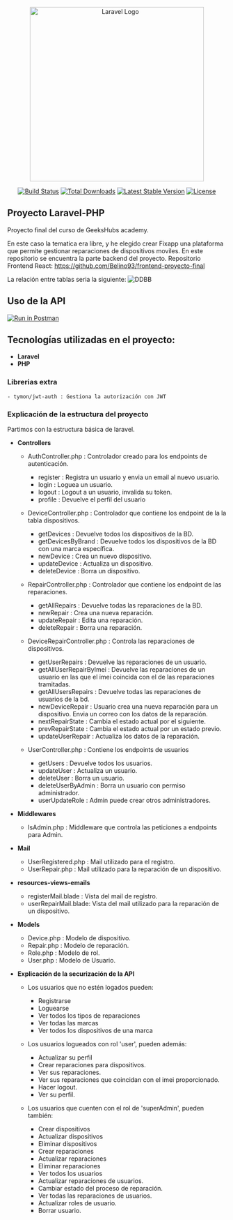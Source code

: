 <p align="center"><a href="https://laravel.com" target="_blank"><img src="https://raw.githubusercontent.com/laravel/art/master/logo-lockup/5%20SVG/2%20CMYK/1%20Full%20Color/laravel-logolockup-cmyk-red.svg" width="400" alt="Laravel Logo"></a></p>

<p align="center">
<a href="https://travis-ci.org/laravel/framework"><img src="https://travis-ci.org/laravel/framework.svg" alt="Build Status"></a>
<a href="https://packagist.org/packages/laravel/framework"><img src="https://img.shields.io/packagist/dt/laravel/framework" alt="Total Downloads"></a>
<a href="https://packagist.org/packages/laravel/framework"><img src="https://img.shields.io/packagist/v/laravel/framework" alt="Latest Stable Version"></a>
<a href="https://packagist.org/packages/laravel/framework"><img src="https://img.shields.io/packagist/l/laravel/framework" alt="License"></a>
</p>

## Proyecto Laravel-PHP

Proyecto final del curso de GeeksHubs academy.

En este caso la tematica era libre, y he elegido crear Fixapp una plataforma que permite gestionar reparaciones de dispositivos moviles.
En este repositorio se encuentra la parte backend del proyecto. 
Repositorio Frontend React: https://github.com/Belino93/frontend-proyecto-final

La relación entre tablas seria la siguiente:
![DDBB](https://user-images.githubusercontent.com/90568424/212538376-7cf588ee-ee30-4efd-af88-e0ffa8d99c7f.PNG)



## Uso de la API

[![Run in Postman](https://run.pstmn.io/button.svg)](https://app.getpostman.com/run-collection/23873290-6f0ff7c6-2d8e-48da-9840-5a15bc4417d2?action=collection%2Ffork&collection-url=entityId%3D23873290-6f0ff7c6-2d8e-48da-9840-5a15bc4417d2%26entityType%3Dcollection%26workspaceId%3D0036013c-adfd-42cc-995e-7fbd3c9599ba)


## Tecnologías utilizadas en el proyecto:
- **Laravel**
- **PHP**

### Librerias extra
    - tymon/jwt-auth : Gestiona la autorización con JWT
    
### Explicación de la estructura del proyecto
Partimos con la estructura básica de laravel.

- **Controllers**
    - AuthController.php : Controlador creado para los endpoints de autenticación.
        - register : Registra un usuario y envia un email al nuevo usuario.
        - login : Loguea un usuario.
        - logout : Logout a un usuario, invalida su token.
        - profile : Devuelve el perfil del usuario
        
    - DeviceController.php : Controlador que contiene los endpoint de la la tabla dispositivos.
        - getDevices : Devuelve todos los dispositivos de la BD.
        - getDevicesByBrand : Devuelve todos los dispositivos de la BD con una marca específica.
        - newDevice : Crea un nuevo dispositivo.
        - updateDevice : Actualiza un dispositivo.
        - deleteDevice : Borra un dispositivo.
    
    - RepairController.php : Controlador que contiene los endpoint de las reparaciones.
        - getAllRepairs : Devuelve todas las reparaciones de la BD.
        - newRepair : Crea una nueva reparación.
        - updateRepair : Edita una reparación.
        - deleteRepair : Borra una reparación.
    
    - DeviceRepairController.php : Controla las reparaciones de dispositivos.
        - getUserRepairs : Devuelve las reparaciones de un usuario.
        - getAllUserRepairByImei : Devuelve las reparaciones de un usuario en las que el imei coincida con el de las reparaciones tramitadas.
        - getAllUsersRepairs : Devuelve todas las reparaciones de usuarios de la bd.
        - newDeviceRepair : Usuario crea una nueva reparación para un dispositivo. Envia un correo con los datos de la reparación.
        - nextRepairState : Cambia el estado actual por el siguiente.
        - prevRepairState : Cambia el estado actual por un estado previo.
        - updateUserRepair : Actualiza los datos de la reparación.
        
    - UserController.php : Contiene los endpoints de usuarios
        - getUsers : Devuelve todos los usuarios.
        - updateUser : Actualiza un usuario.
        - deleteUser : Borra un usuario.
        - deleteUserByAdmin : Borra un usuario con permiso administrador.
        - userUpdateRole : Admin puede crear otros administradores.
        
- **Middlewares**
    - IsAdmin.php : Middleware que controla las peticiones a endpoints para Admin.

- **Mail**
    - UserRegistered.php : Mail utilizado para el registro.
    - UserRepair.php : Mail utilizado para la reparación de un dispositivo.

- **resources-views-emails**
    - registerMail.blade : Vista del mail de registro.
    - userRepairMail.blade: Vista del mail utilizado para la reparación de un dispositivo.


- **Models**
    - Device.php : Modelo de dispositivo.
    - Repair.php : Modelo de reparación.
    - Role.php : Modelo de rol.
    - User.php : Modelo de Usuario.


- **Explicación de la securización de la API**
    - Los usuarios que no estén logados pueden:
        - Registrarse
        - Loguearse
        - Ver todos los tipos de reparaciones
        - Ver todas las marcas
        - Ver todos los dispositivos de una marca

    - Los usuarios logueados con rol 'user', pueden además:
        - Actualizar su perfil
        - Crear reparaciones para dispositivos.
        - Ver sus reparaciones.
        - Ver sus reparaciones que coincidan con el imei proporcionado.
        - Hacer logout.
        - Ver su perfil.
        
    - Los usuarios que cuenten con el rol de 'superAdmin', pueden también:
        - Crear dispositivos
        - Actualizar dispositivos
        - Eliminar dispositivos
        - Crear reparaciones
        - Actualizar reparaciones
        - Eliminar reparaciones
        - Ver todos los usuarios
        - Actualizar reparaciones de usuarios.
        - Cambiar estado del proceso de reparación.
        - Ver todas las reparaciones de usuarios.
        - Actualizar roles de usuario.
        - Borrar usuario.

